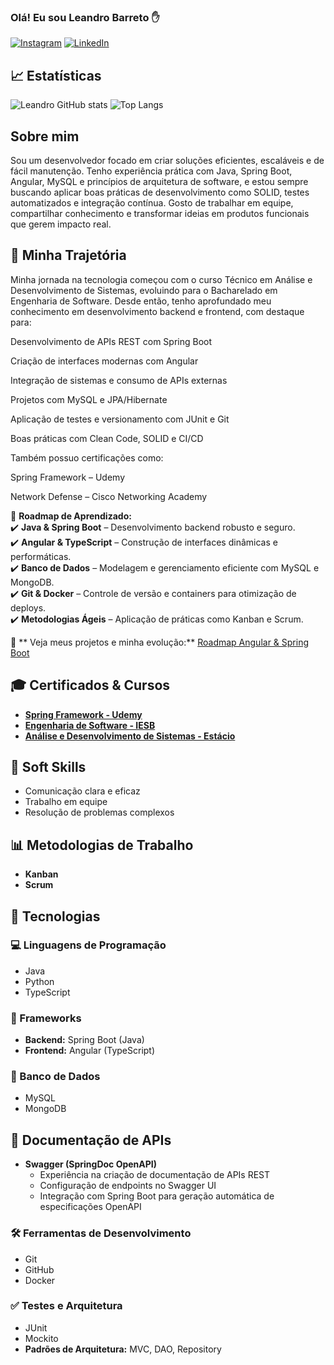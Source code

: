 ### Olá! Eu sou Leandro Barreto ✋

[![Instagram](https://img.shields.io/badge/Instagram-E4405F?style=for-the-badge&logo=instagram&logoColor=white)](https://www.instagram.com/leandro_britodev10/)
[![LinkedIn](https://img.shields.io/badge/LinkedIn-0A66C2?style=for-the-badge&logo=linkedin&logoColor=white)](https://www.linkedin.com/in/leandro-barreto-5128a223a/)

## 📈 Estatísticas
 
![Leandro GitHub stats](https://github-readme-stats.vercel.app/api?username=Leandrobryto&show_icons=true&theme=radical)
![Top Langs](https://github-readme-stats.vercel.app/api/top-langs/?username=Leandrobryto&layout=compact&theme=radical)

## Sobre mim
Sou um desenvolvedor focado em criar soluções eficientes, escaláveis e de fácil manutenção. Tenho experiência prática com Java, Spring Boot, Angular, MySQL e princípios de arquitetura de software, e estou sempre buscando aplicar boas práticas de desenvolvimento como SOLID, testes automatizados e integração contínua. Gosto de trabalhar em equipe, compartilhar conhecimento e transformar ideias em produtos funcionais que gerem impacto real.

## 🚀 Minha Trajetória  

Minha jornada na tecnologia começou com o curso Técnico em Análise e Desenvolvimento de Sistemas, evoluindo para o Bacharelado em Engenharia de Software. Desde então, tenho aprofundado meu conhecimento em desenvolvimento backend e frontend, com destaque para:

Desenvolvimento de APIs REST com Spring Boot

Criação de interfaces modernas com Angular

Integração de sistemas e consumo de APIs externas

Projetos com MySQL e JPA/Hibernate

Aplicação de testes e versionamento com JUnit e Git

Boas práticas com Clean Code, SOLID e CI/CD

Também possuo certificações como:

Spring Framework – Udemy

Network Defense – Cisco Networking Academy

📌 **Roadmap de Aprendizado:**  
✔️ **Java & Spring Boot** – Desenvolvimento backend robusto e seguro.  
✔️ **Angular & TypeScript** – Construção de interfaces dinâmicas e performáticas.  
✔️ **Banco de Dados** – Modelagem e gerenciamento eficiente com MySQL e MongoDB.  
✔️ **Git & Docker** – Controle de versão e containers para otimização de deploys.  
✔️ **Metodologias Ágeis** – Aplicação de práticas como Kanban e Scrum.  

🔗 ** Veja meus projetos e minha evolução:** [Roadmap Angular & Spring Boot](https://leandrobryto.github.io/Leandrodevsite/)  

## 🎓 Certificados & Cursos

- **[Spring Framework - Udemy](https://www.udemy.com/course/spring-framework/)**
- **[Engenharia de Software - IESB](https://www.iesb.br/)**
- **[Análise e Desenvolvimento de Sistemas - Estácio](https://www.estacio.br/)**

## 🌟 Soft Skills

- Comunicação clara e eficaz
- Trabalho em equipe
- Resolução de problemas complexos

## 📊 Metodologias de Trabalho  

- **Kanban**  
- **Scrum**  


## 🚀 Tecnologias  

### 💻 Linguagens de Programação  
- Java  
- Python  
- TypeScript  

### 🚀 Frameworks  
- **Backend:** Spring Boot (Java)  
- **Frontend:** Angular (TypeScript)  

### 📂 Banco de Dados  
- MySQL  
- MongoDB

## 📄 Documentação de APIs  
- **Swagger (SpringDoc OpenAPI)**  
  - Experiência na criação de documentação de APIs REST  
  - Configuração de endpoints no Swagger UI  
  - Integração com Spring Boot para geração automática de especificações OpenAPI  


### 🛠️ Ferramentas de Desenvolvimento  
- Git  
- GitHub  
- Docker

### ✅ Testes e Arquitetura  
- JUnit  
- Mockito  
- **Padrões de Arquitetura:** MVC, DAO, Repository  
